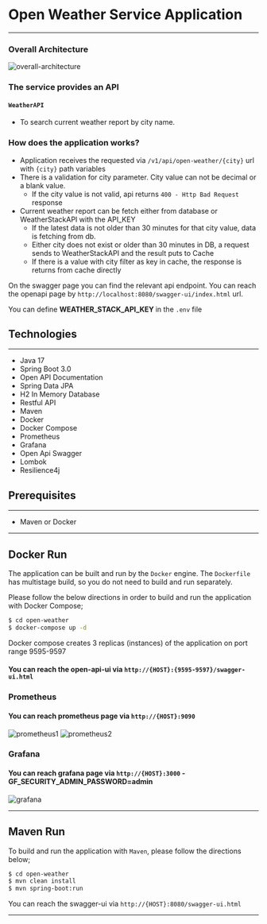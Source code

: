# Open Weather Service Application

---
### Overall Architecture
![overall-architecture](https://github.com/user-attachments/assets/1a816dd9-a19a-40ec-ada9-3051dd20f89d)


### The service provides an API
#### `WeatherAPI`
* To search current weather report by city name.


### How does the application works?
* Application receives the requested via `/v1/api/open-weather/{city}` url with `{city}` path variables
* There is a validation for city parameter. City value can not be decimal or a blank value. 
  * If the city value is not valid, api returns `400 - Http Bad Request` response
* Current weather report can be fetch either from database or WeatherStackAPI with the API_KEY
  * If the latest data is not older than 30 minutes for that city value, data is fetching from db.
  * Either city does not exist or older than 30 minutes in DB, a request sends to WeatherStackAPI and the result puts to Cache
  * If there is a value with city filter as key in cache, the response is returns from cache directly

On the swagger page you can find the relevant api endpoint. 
You can reach the openapi page by `http://localhost:8080/swagger-ui/index.html` url.

You can define <b>WEATHER_STACK_API_KEY </b> in the `.env` file

## Technologies

---
- Java 17
- Spring Boot 3.0
- Open API Documentation
- Spring Data JPA
- H2 In Memory Database
- Restful API
- Maven  
- Docker
- Docker Compose
- Prometheus
- Grafana
- Open Api Swagger
- Lombok
- Resilience4j


## Prerequisites

---
- Maven or Docker
---

## Docker Run
The application can be built and run by the `Docker` engine. The `Dockerfile` has multistage build, so you do not need to build and run separately.

Please follow the below directions in order to build and run the application with Docker Compose;

```sh
$ cd open-weather
$ docker-compose up -d
```

Docker compose creates 3 replicas (instances) of the application on port range 9595-9597

#### You can reach the open-api-ui via  `http://{HOST}:{9595-9597}/swagger-ui.html`
### Prometheus
#### You can reach prometheus page via `http://{HOST}:9090`
![prometheus1](https://github.com/user-attachments/assets/a339b322-095f-45c2-9d5a-70559e90e6c4) ![prometheus2](https://github.com/user-attachments/assets/ce62258f-e169-46ec-a49f-8f5cba3824ae)
### Grafana
#### You can reach grafana page via `http://{HOST}:3000` - GF_SECURITY_ADMIN_PASSWORD=admin
![grafana](https://github.com/user-attachments/assets/d4706855-29d5-494c-ab8b-04d229716cb3)


---
## Maven Run
To build and run the application with `Maven`, please follow the directions below;

```sh
$ cd open-weather
$ mvn clean install
$ mvn spring-boot:run
```
You can reach the swagger-ui via  `http://{HOST}:8080/swagger-ui.html`

---
